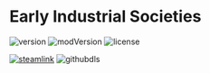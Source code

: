 # Early Industrial Societies
![version](https://img.shields.io/badge/RimWorld-1.1-brightgreen.svg) ![modVersion](https://img.shields.io/github/v/release/dninemfive/earlyindustrialsocieties?color=brightgreen&label=Mod%20version) ![license](https://img.shields.io/badge/License-MIT-brightgreen.svg)

[![steamlink](https://raster.shields.io/steam/downloads/1552464131.png?color=blue&label=Workshop&logo=steam)](https://steamcommunity.com/sharedfiles/filedetails/?id=1552464131) ![githubdls](https://img.shields.io/github/downloads/dninemfive/earlyindustrialsocieties/total?color=blue&label=Github&logo=github)